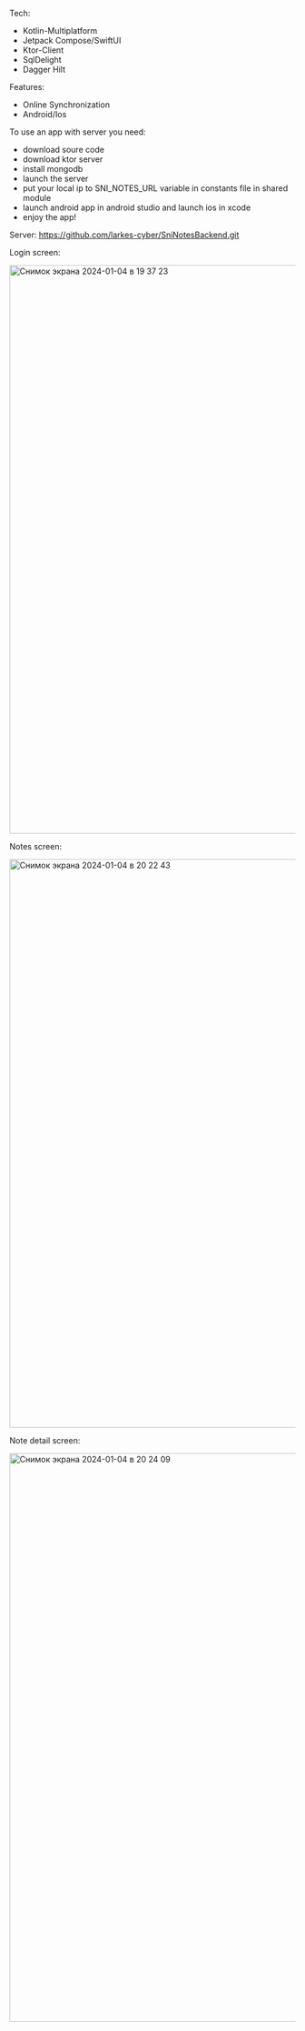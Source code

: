 Tech:
- Kotlin-Multiplatform
- Jetpack Compose/SwiftUI
- Ktor-Client
- SqlDelight
- Dagger Hilt

Features:
- Online Synchronization
- Android/Ios

To use an app with server you need:
- download soure code
- download ktor server
- install mongodb
- launch the server
- put your local ip to SNI_NOTES_URL variable in constants file in shared module
- launch android app in android studio and launch ios in xcode
- enjoy the app!

Server: https://github.com/larkes-cyber/SniNotesBackend.git

Login screen:

<img width="1000" alt="Снимок экрана 2024-01-04 в 19 37 23" src="https://github.com/larkes-cyber/SniNotesMultiplatform/assets/79082708/08483928-aa6f-4e52-a7c6-1e3e053b2982">


Notes screen:

<img width="1000" alt="Снимок экрана 2024-01-04 в 20 22 43" src="https://github.com/larkes-cyber/SniNotesMultiplatform/assets/79082708/9501a1a6-c9c3-409a-8a28-115d4d27c529">

Note detail screen:

<img width="1000" alt="Снимок экрана 2024-01-04 в 20 24 09" src="https://github.com/larkes-cyber/SniNotesMultiplatform/assets/79082708/c3d88614-c0bc-466c-b9a9-1eb5be600c5a">

